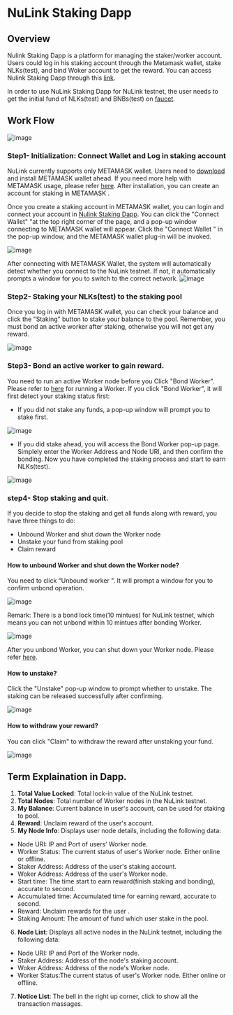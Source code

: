 # NuLink Staking Dapp

## Overview
Nulink Staking Dapp is a platform for managing the staker/worker account. Users could log in his staking account through the Metamask wallet, stake NLKs(test), and bind Woker account to get the reward. You can access Nulink Staking Dapp through this [link](http://stake.nulink.org/).

In order to use NuLink Staking Dapp for NuLink testnet, the user needs to get the initial fund of NLKs(test) and BNBs(test) on [faucet](https://testnet.binance.org/faucet-smart). 



## Work Flow
![image](../miscellaneous/img/stakeflow.png)

### Step1- Initialization: Connect Wallet and Log in staking account

NuLink currently supports only METAMASK wallet. Users need to [download](https://metamask.io/download/) and install METAMASK wallet ahead. If you need more help with METAMASK usage, please refer [here](https://metamask.io/faqs/). After installation, you can create an account for staking in METAMASK . 

Once you create a staking account in METAMASK  wallet, you can login and connect your account in [Nulink Staking Dapp](http://stake.nulink.org/). You can click the "Connect Wallet" "at the top right corner of the page, and a pop-up window connecting to METAMASK wallet will appear. Click the "Connect Wallet " in the pop-up window, and the METAMASK wallet plug-in will be invoked.

![image](../miscellaneous/img/connectWallet.png)

After connecting with METAMASK Wallet, the system will automatically detect whether you connect to the NuLink testnet. If not, it automatically prompts a window for you to switch to the correct network.
![image](../miscellaneous/img/networkError.png)

### Step2- Staking your NLKs(test) to the staking pool
Once you log in with METAMASK wallet, you can check your balance and click the "Staking" button to stake your balance to the pool. Remember, you must bond an active worker after staking, otherwise you will not get any reward. 

![image](../miscellaneous/img/staking.png)

### Step3- Bond an active worker to gain reward.
You need to run an active Worker node before you Click "Bond Worker". Please refer to [here](nulink_worker.md) for running a Worker. If you click "Bond Worker", it will first detect your staking status first:

* If you did not stake any funds, a pop-up window will prompt you to stake first.

![image](../miscellaneous/img/bondWorker1.png)

* If you did stake ahead, you will access the Bond Worker pop-up page.  Simplely enter the Worker Address and Node URI, and then confirm the bonding. Now you have completed the staking process and start to earn NLKs(test).

![image](../miscellaneous/img/bondWorker2.png)

### step4- Stop staking and quit.

If you decide to stop the staking and get all funds along with reward, you have three things to do:
* Unbound Worker and shut down the Worker node
* Unstake your fund from staking pool
* Claim reward

#### How to unbound Worker and shut down the Worker node?
You need to click  “Unbound worker ". It will prompt a window for you to confirm unbond operation. 

 ![image](../miscellaneous/img/unbondWorker2.png)
 
Remark: There is a bond lock time(10 mintues) for NuLink testnet, which means you can not unbond within 10 mintues after bonding Worker.

 ![image](../miscellaneous/img/unbondWorker1.png)
 
After you unbond Worker, you can shut down your Worker node. Please refer [here]().

#### How to unstake?
Click the "Unstake" pop-up window to prompt whether to unstake. The staking can be released successfully after confirming.

 ![image](../miscellaneous/img/unstake.png)

#### How to withdraw your reward?
You can click "Claim" to withdraw the reward after unstaking your fund.

 ![image](../miscellaneous/img/claim.png)



## Term Explaination in Dapp.

1. **Total Value Locked**: Total lock-in value of the NuLink testnet.
2. **Total Nodes**: Total number of Worker nodes in the NuLink testnet.
3. **My Balance**: Current balance in user's account, can be used for staking to pool. 
4. **Reward**: Unclaim reward of the user's account.
5. **My Node Info**: Displays user node details, including the following data:
* Node URI: IP and Port of users’ Worker node.
* Worker Status: The current status of user's Worker node. Either online or offline.
* Staker Address: Address of the user's staking account.
* Woker Address: Address of the user's Worker node.
* Start time:  The time start to earn reward(finish staking and bonding), accurate to second.
* Accumulated time:  Accumulated time for earning reward, accurate to second.
* Reward: Unclaim rewards for the user .
* Staking Amount: The amount of fund which user stake in the pool.
6. **Node List**: Displays all active nodes in the NuLink testnet, including the following data:
* Node URI: IP and Port of the Worker node.
* Staker Address: Address of the node's staking account.
* Woker Address: Address of the node's Worker node.
* Worker Status:The current status of user's Worker node. Either online or offline.
7. **Notice List**: The bell in the right up corner, click to show all the transaction massages.

